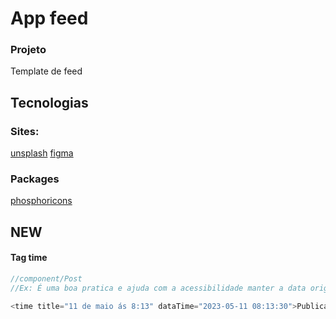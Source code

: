 # App feed

### Projeto 
Template de feed

## Tecnologias
### Sites:
[unsplash](https://unsplash.com/pt-br)
[figma](https://figma.com)

### Packages
[phosphoricons](https://phosphoricons.com/)



## NEW
#### Tag time
~~~javascript 
//component/Post
//Ex: É uma boa pratica e ajuda com a acessibilidade manter a data original

<time title="11 de maio ás 8:13" dataTime="2023-05-11 08:13:30">Publicado  há 1h</time>
~~~



